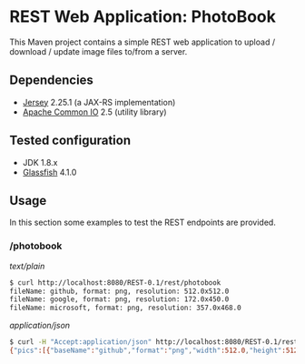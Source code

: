 # REST Web Application: PhotoBook
This Maven project contains a simple REST web application to upload / download /
update image files to/from a server.

## Dependencies
- [Jersey](https://jersey.github.io/) 2.25.1 (a JAX-RS implementation)
- [Apache Common IO](https://commons.apache.org/proper/commons-io/) 2.5 (utility library)

## Tested configuration
- JDK 1.8.x
- [Glassfish](https://javaee.github.io/glassfish/) 4.1.0

## Usage
In this section some examples to test the REST endpoints are provided.

### /photobook
*text/plain*
```sh
$ curl http://localhost:8080/REST-0.1/rest/photobook
fileName: github, format: png, resolution: 512.0x512.0
fileName: google, format: png, resolution: 172.0x450.0
fileName: microsoft, format: png, resolution: 357.0x468.0
```

*application/json*
```sh
$ curl -H "Accept:application/json" http://localhost:8080/REST-0.1/rest/photobook
{"pics":[{"baseName":"github","format":"png","width":512.0,"height":512.0},{"baseName":"google","format":"png","width":450.0,"height":172.0},{"baseName":"microsoft","format":"png","width":468.0,"height":357.0}]}%
```

